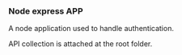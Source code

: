 ### Node express APP

A node application used to handle authentication.

API collection is attached at the root folder.
